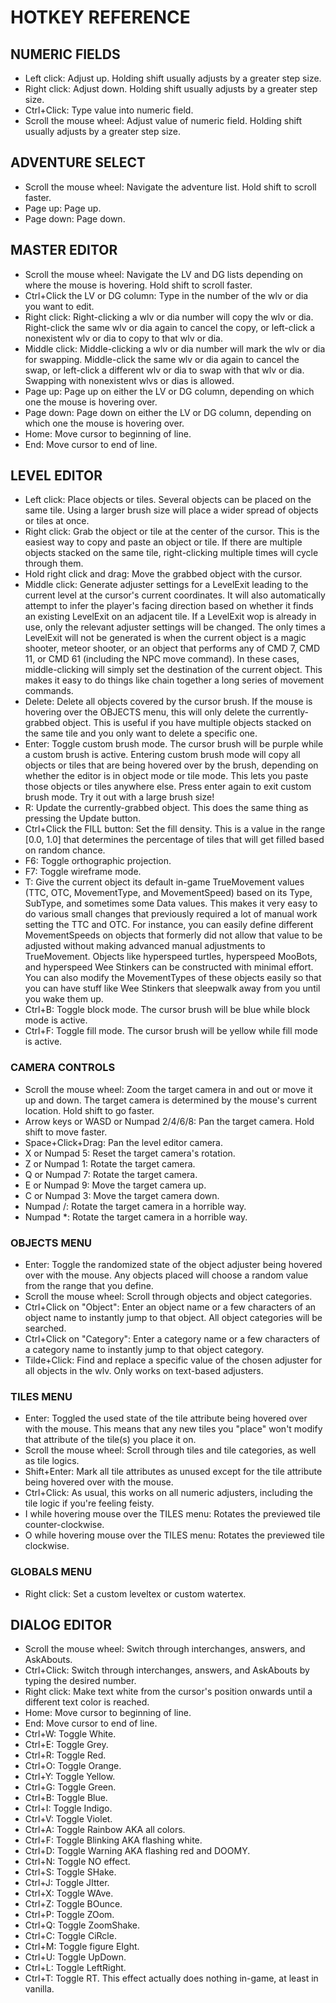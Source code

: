 # HOTKEY REFERENCE

## NUMERIC FIELDS

* Left click: Adjust up. Holding shift usually adjusts by a greater step size.
* Right click: Adjust down. Holding shift usually adjusts by a greater step size.
* Ctrl+Click: Type value into numeric field.
* Scroll the mouse wheel: Adjust value of numeric field. Holding shift usually adjusts by a greater step size.

## ADVENTURE SELECT

* Scroll the mouse wheel: Navigate the adventure list. Hold shift to scroll faster.
* Page up: Page up.
* Page down: Page down.

## MASTER EDITOR

* Scroll the mouse wheel: Navigate the LV and DG lists depending on where the mouse is hovering. Hold shift to scroll faster.
* Ctrl+Click the LV or DG column: Type in the number of the wlv or dia you want to edit.
* Right click: Right-clicking a wlv or dia number will copy the wlv or dia. Right-click the same wlv or dia again to cancel the copy, or left-click a nonexistent wlv or dia to copy to that wlv or dia.
* Middle click: Middle-clicking a wlv or dia number will mark the wlv or dia for swapping. Middle-click the same wlv or dia again to cancel the swap, or left-click a different wlv or dia to swap with that wlv or dia. Swapping with nonexistent wlvs or dias is allowed.
* Page up: Page up on either the LV or DG column, depending on which one the mouse is hovering over.
* Page down: Page down on either the LV or DG column, depending on which one the mouse is hovering over.
* Home: Move cursor to beginning of line.
* End: Move cursor to end of line.

## LEVEL EDITOR

* Left click: Place objects or tiles. Several objects can be placed on the same tile. Using a larger brush size will place a wider spread of objects or tiles at once.
* Right click: Grab the object or tile at the center of the cursor. This is the easiest way to copy and paste an object or tile. If there are multiple objects stacked on the same tile, right-clicking multiple times will cycle through them.
* Hold right click and drag: Move the grabbed object with the cursor.
* Middle click: Generate adjuster settings for a LevelExit leading to the current level at the cursor's current coordinates. It will also automatically attempt to infer the player's facing direction based on whether it finds an existing LevelExit on an adjacent tile. If a LevelExit wop is already in use, only the relevant adjuster settings will be changed. The only times a LevelExit will not be generated is when the current object is a magic shooter, meteor shooter, or an object that performs any of CMD 7, CMD 11, or CMD 61 (including the NPC move command). In these cases, middle-clicking will simply set the destination of the current object. This makes it easy to do things like chain together a long series of movement commands.
* Delete: Delete all objects covered by the cursor brush. If the mouse is hovering over the OBJECTS menu, this will only delete the currently-grabbed object. This is useful if you have multiple objects stacked on the same tile and you only want to delete a specific one.
* Enter: Toggle custom brush mode. The cursor brush will be purple while a custom brush is active. Entering custom brush mode will copy all objects or tiles that are being hovered over by the brush, depending on whether the editor is in object mode or tile mode. This lets you paste those objects or tiles anywhere else. Press enter again to exit custom brush mode. Try it out with a large brush size!
* R: Update the currently-grabbed object. This does the same thing as pressing the Update button.
* Ctrl+Click the FILL button: Set the fill density. This is a value in the range [0.0, 1.0] that determines the percentage of tiles that will get filled based on random chance.
* F6: Toggle orthographic projection.
* F7: Toggle wireframe mode.
* T: Give the current object its default in-game TrueMovement values (TTC, OTC, MovementType, and MovementSpeed) based on its Type, SubType, and sometimes some Data values. This makes it very easy to do various small changes that previously required a lot of manual work setting the TTC and OTC. For instance, you can easily define different MovementSpeeds on objects that formerly did not allow that value to be adjusted without making advanced manual adjustments to TrueMovement. Objects like hyperspeed turtles, hyperspeed MooBots, and hyperspeed Wee Stinkers can be constructed with minimal effort. You can also modify the MovementTypes of these objects easily so that you can have stuff like Wee Stinkers that sleepwalk away from you until you wake them up.
* Ctrl+B: Toggle block mode. The cursor brush will be blue while block mode is active.
* Ctrl+F: Toggle fill mode. The cursor brush will be yellow while fill mode is active.

### CAMERA CONTROLS

* Scroll the mouse wheel: Zoom the target camera in and out or move it up and down. The target camera is determined by the mouse's current location. Hold shift to go faster.
* Arrow keys or WASD or Numpad 2/4/6/8: Pan the target camera. Hold shift to move faster.
* Space+Click+Drag: Pan the level editor camera.
* X or Numpad 5: Reset the target camera's rotation.
* Z or Numpad 1: Rotate the target camera.
* Q or Numpad 7: Rotate the target camera.
* E or Numpad 9: Move the target camera up.
* C or Numpad 3: Move the target camera down.
* Numpad /: Rotate the target camera in a horrible way.
* Numpad *: Rotate the target camera in a horrible way.

### OBJECTS MENU

* Enter: Toggle the randomized state of the object adjuster being hovered over with the mouse. Any objects placed will choose a random value from the range that you define.
* Scroll the mouse wheel: Scroll through objects and object categories.
* Ctrl+Click on "Object": Enter an object name or a few characters of an object name to instantly jump to that object. All object categories will be searched.
* Ctrl+Click on "Category": Enter a category name or a few characters of a category name to instantly jump to that object category.
* Tilde+Click: Find and replace a specific value of the chosen adjuster for all objects in the wlv. Only works on text-based adjusters.

### TILES MENU

* Enter: Toggled the used state of the tile attribute being hovered over with the mouse. This means that any new tiles you "place" won't modify that attribute of the tile(s) you place it on.
* Scroll the mouse wheel: Scroll through tiles and tile categories, as well as tile logics.
* Shift+Enter: Mark all tile attributes as unused except for the tile attribute being hovered over with the mouse.
* Ctrl+Click: As usual, this works on all numeric adjusters, including the tile logic if you're feeling feisty.
* I while hovering mouse over the TILES menu: Rotates the previewed tile counter-clockwise.
* O while hovering mouse over the TILES menu: Rotates the previewed tile clockwise.

### GLOBALS MENU

* Right click: Set a custom leveltex or custom watertex.

## DIALOG EDITOR

* Scroll the mouse wheel: Switch through interchanges, answers, and AskAbouts.
* Ctrl+Click: Switch through interchanges, answers, and AskAbouts by typing the desired number.
* Right click: Make text white from the cursor's position onwards until a different text color is reached.
* Home: Move cursor to beginning of line.
* End: Move cursor to end of line.
* Ctrl+W: Toggle White.
* Ctrl+E: Toggle Grey.
* Ctrl+R: Toggle Red.
* Ctrl+O: Toggle Orange.
* Ctrl+Y: Toggle Yellow.
* Ctrl+G: Toggle Green.
* Ctrl+B: Toggle Blue.
* Ctrl+I: Toggle Indigo.
* Ctrl+V: Toggle Violet.
* Ctrl+A: Toggle Rainbow AKA all colors.
* Ctrl+F: Toggle Blinking AKA flashing white.
* Ctrl+D: Toggle Warning AKA flashing red and DOOMY.
* Ctrl+N: Toggle NO effect.
* Ctrl+S: Toggle SHake.
* Ctrl+J: Toggle JItter.
* Ctrl+X: Toggle WAve.
* Ctrl+Z: Toggle BOunce.
* Ctrl+P: Toggle ZOom.
* Ctrl+Q: Toggle ZoomShake.
* Ctrl+C: Toggle CiRcle.
* Ctrl+M: Toggle figure EIght.
* Ctrl+U: Toggle UpDown.
* Ctrl+L: Toggle LeftRight.
* Ctrl+T: Toggle RT. This effect actually does nothing in-game, at least in vanilla.